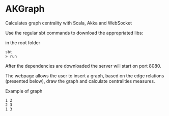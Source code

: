 # AKGraph
Calculates graph centrality with Scala, Akka and WebSocket

Use the regular sbt commands to download the appropriated libs:

in the root folder

    sbt
    > run

After the dependencies are downloaded the server will start on port 8080.

The webpage allows the user to insert a graph, based on the edge relations (presented below), draw the graph and calculate centralities measures.

Example of graph

    1 2
    2 3
    1 3
